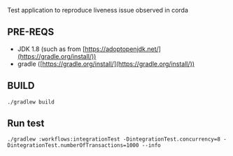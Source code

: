 Test application to reproduce liveness issue observed in corda

## PRE-REQS
- JDK 1.8 (such as from [https://adoptopenjdk.net/](https://gradle.org/install/))
- gradle ([https://gradle.org/install/](https://gradle.org/install/))

## BUILD
```
./gradlew build
```

## Run test

```
./gradlew :workflows:integrationTest -DintegrationTest.concurrency=8 -DintegrationTest.numberOfTransactions=1000 --info
```